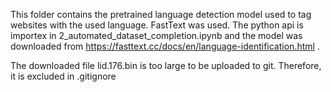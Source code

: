 This folder contains the pretrained language detection model used to tag websites with the used language.
FastText was used. The python api is importex in 2_automated_dataset_completion.ipynb and the model was downloaded from https://fasttext.cc/docs/en/language-identification.html .

The downloaded file lid.176.bin is too large to be uploaded to git. Therefore, it is excluded in .gitignore

